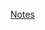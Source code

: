 [Notes](https://onedrive.live.com/redir?resid=EF5828DE484803E%215352&authkey=%21AJDdg4qRIEc4ix0&page=View&wd=target%28Computer%20Science%2C%20Theoretical.one%7C%2FCS%20200%7Cc0e1d854-3fcd-4316-a08b-3c6a49122515%2F%29)